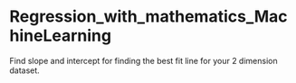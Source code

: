 # Regression_with_mathematics_MachineLearning
Find slope and intercept for finding the best fit line for your 2 dimension dataset.
